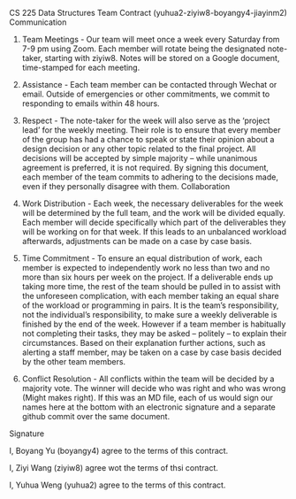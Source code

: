 CS 225 Data Structures 
Team Contract (yuhua2-ziyiw8-boyangy4-jiayinm2) Communication 
1. Team Meetings - Our team will meet once a week every Saturday from 7-9 pm using Zoom. Each member will rotate being the designated note-taker, starting with ziyiw8. Notes will be stored on a Google document, time-stamped for each meeting.

2. Assistance - Each team member can be contacted through Wechat or email. Outside of emergencies or other commitments, we commit to responding to emails within 48 hours. 
3. Respect - The note-taker for the week will also serve as the ‘project lead’ for the weekly meeting. Their role is to ensure that every member of the group has had a chance to speak or state their opinion about a design decision or any other topic related to the final project. All decisions will be accepted by simple majority – while unanimous agreement is preferred, it is not required. By signing this document, each member of the team commits to adhering to the decisions made, even if they personally disagree with them. 
Collaboration 
1. Work Distribution - Each week, the necessary deliverables for the week will be determined by the full team, and the work will be divided equally. Each member will decide specifically which part of the deliverables they will be working on for that week. If this leads to an unbalanced workload afterwards, adjustments can be made on a case by case basis. 
2. Time Commitment - To ensure an equal distribution of work, each member is expected to independently work no less than two and no more than six hours per week on the project. If a deliverable ends up taking more time, the rest of the team should be pulled in to assist with the unforeseen complication, with each member taking an equal share of the workload or programming in pairs. It is the team’s responsibility, not the individual’s responsibility, to make sure a weekly deliverable is finished by the end of the week. 
However if a team member is habitually not completing their tasks, they may be asked – politely – to explain their circumstances. Based on their explanation further actions, such as alerting a staff member, may be taken on a case by case basis decided by the other team members. 
3. Conflict Resolution - All conflicts within the team will be decided by a majority vote. The winner will decide who was right and who was wrong (Might makes right). 
If this was an MD file, each of us would sign our names here at the bottom with an electronic signature and a separate github commit over the same document. 

Signature

I, Boyang Yu (boyangy4) agree to the terms of this contract.

I, Ziyi Wang (ziyiw8) agree wot the terms of thsi contract.

I, Yuhua Weng (yuhua2) agree to the terms of this contract.
